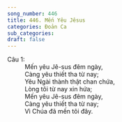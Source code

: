 ```yaml
---
song_number: 446
title: 446. Mến Yêu Jêsus
categories: Đoản Ca
sub_categories: 
draft: false
---
```

<dl><dt>Câu 1:</dt><dd data-verse="1">Mến yêu Jê-sus đêm ngày, <br/>Càng yêu thiết tha từ nay; <br/>Yêu Ngài thành thật chan chứa, <br/>Lòng tôi từ nay xin hứa; <br/>Mến yêu Jê-sus đêm ngày, <br/>Càng yêu thiết tha từ nay; <br/>Vì Chúa đã mến tôi đây. </dd></dl>